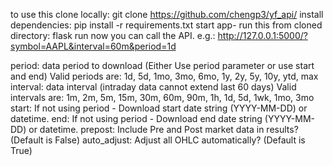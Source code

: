 to use this
clone locally: git clone https://github.com/chengp3/yf_api/
install dependencies: pip install -r requirements.txt
start app- run this from cloned directory: flask run
now you can call the API. e.g.:
http://127.0.0.1:5000/?symbol=AAPL&interval=60m&period=1d

period: data period to download (Either Use period parameter or use start and end) Valid periods are: 1d, 5d, 1mo, 3mo, 6mo, 1y, 2y, 5y, 10y, ytd, max
interval: data interval (intraday data cannot extend last 60 days) Valid intervals are: 1m, 2m, 5m, 15m, 30m, 60m, 90m, 1h, 1d, 5d, 1wk, 1mo, 3mo
start: If not using period - Download start date string (YYYY-MM-DD) or datetime.
end: If not using period - Download end date string (YYYY-MM-DD) or datetime.
prepost: Include Pre and Post market data in results? (Default is False)
auto_adjust: Adjust all OHLC automatically? (Default is True)
